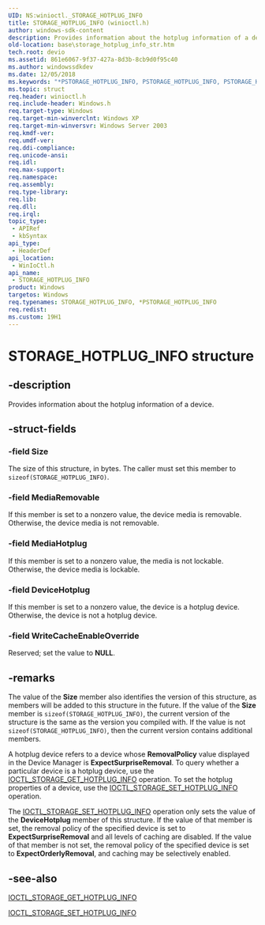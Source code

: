 ```yaml
---
UID: NS:winioctl._STORAGE_HOTPLUG_INFO
title: STORAGE_HOTPLUG_INFO (winioctl.h)
author: windows-sdk-content
description: Provides information about the hotplug information of a device.
old-location: base\storage_hotplug_info_str.htm
tech.root: devio
ms.assetid: 861e6067-9f37-427a-8d3b-8cb9d0f95c40
ms.author: windowssdkdev
ms.date: 12/05/2018
ms.keywords: "*PSTORAGE_HOTPLUG_INFO, PSTORAGE_HOTPLUG_INFO, PSTORAGE_HOTPLUG_INFO structure pointer, STORAGE_HOTPLUG_INFO, STORAGE_HOTPLUG_INFO structure, _win32_storage_hotplug_info_str, base.storage_hotplug_info_str, winioctl/PSTORAGE_HOTPLUG_INFO, winioctl/STORAGE_HOTPLUG_INFO"
ms.topic: struct
req.header: winioctl.h
req.include-header: Windows.h
req.target-type: Windows
req.target-min-winverclnt: Windows XP
req.target-min-winversvr: Windows Server 2003
req.kmdf-ver: 
req.umdf-ver: 
req.ddi-compliance: 
req.unicode-ansi: 
req.idl: 
req.max-support: 
req.namespace: 
req.assembly: 
req.type-library: 
req.lib: 
req.dll: 
req.irql: 
topic_type:
 - APIRef
 - kbSyntax
api_type:
 - HeaderDef
api_location:
 - WinIoCtl.h
api_name:
 - STORAGE_HOTPLUG_INFO
product: Windows
targetos: Windows
req.typenames: STORAGE_HOTPLUG_INFO, *PSTORAGE_HOTPLUG_INFO
req.redist: 
ms.custom: 19H1
---
```


# STORAGE_HOTPLUG_INFO structure


## -description


Provides information about the hotplug information of a device.


## -struct-fields




### -field Size

The size of this structure, in bytes. The caller must set this member to 
      <code>sizeof(STORAGE_HOTPLUG_INFO)</code>.


### -field MediaRemovable

If this member is set to a nonzero value, the device media is removable. Otherwise, the device media is not 
      removable.


### -field MediaHotplug

If this member is set to a nonzero value, the media is not lockable. Otherwise, the device media is 
      lockable.


### -field DeviceHotplug

If this member is set to a nonzero value, the device is a hotplug device. Otherwise, the device is not a 
      hotplug device.


### -field WriteCacheEnableOverride

Reserved; set the value to <b>NULL</b>.


## -remarks



The value of the <b>Size</b> member also identifies the version of this structure, as 
    members will be added to this structure in the future. If the value of the <b>Size</b> member 
    is <code>sizeof(STORAGE_HOTPLUG_INFO)</code>, the current version of the 
    structure is the same as the version you compiled with. If the value is not 
    <code>sizeof(STORAGE_HOTPLUG_INFO)</code>, then the current version contains 
    additional members.

A hotplug device refers to a device whose <b>RemovalPolicy</b> value displayed in 
    the Device Manager is <b>ExpectSurpriseRemoval</b>. To query whether a particular device is a 
    hotplug device, use the 
    <a href="https://msdn.microsoft.com/4ecf6f84-17fc-4c48-a859-c043e8f9cd14">IOCTL_STORAGE_GET_HOTPLUG_INFO</a> operation. 
    To set the hotplug properties of a device, use the 
    <a href="https://msdn.microsoft.com/f15c183d-d883-470c-9b78-e63d2a9b76ca">IOCTL_STORAGE_SET_HOTPLUG_INFO</a> 
    operation.

The <a href="https://msdn.microsoft.com/f15c183d-d883-470c-9b78-e63d2a9b76ca">IOCTL_STORAGE_SET_HOTPLUG_INFO</a> 
    operation only sets the value of the <b>DeviceHotplug</b> member of this structure. If the 
    value of that member is set, the removal policy of the specified device is set to 
    <b>ExpectSurpriseRemoval</b> and all levels of caching are disabled. If the value of that 
    member is not set, the removal policy of the specified device is set 
    to <b>ExpectOrderlyRemoval</b>, and caching may be selectively enabled.




## -see-also




<a href="https://msdn.microsoft.com/4ecf6f84-17fc-4c48-a859-c043e8f9cd14">IOCTL_STORAGE_GET_HOTPLUG_INFO</a>



<a href="https://msdn.microsoft.com/f15c183d-d883-470c-9b78-e63d2a9b76ca">IOCTL_STORAGE_SET_HOTPLUG_INFO</a>
 

 


